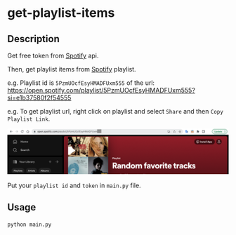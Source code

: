 # get-playlist-items

## Description
Get free token from [Spotify](https://developer.spotify.com/documentation/web-api/tutorials/getting-started#request-an-access-token) api. 

Then, get playlist items from [Spotify](https://developer.spotify.com/documentation/web-api/reference/get-playlists-tracks) playlist.

e.g. Playlist id is `5PzmUOcfEsyHMADFUxm555` of the url: https://open.spotify.com/playlist/5PzmUOcfEsyHMADFUxm555?si=e1b37580f2f54555

e.g. To get playlist url, right click on playlist and select `Share` and then `Copy Playlist Link`.

![Alt text](./image.png?raw=true "Example get playlist id")

Put your `playlist id` and `token` in `main.py` file.

## Usage
```python
python main.py
